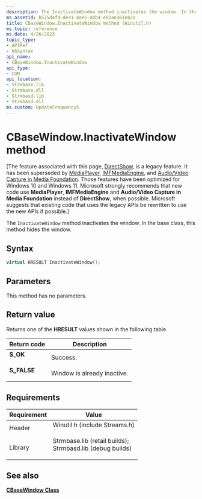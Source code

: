 ```yaml
---
description: The InactivateWindow method inactivates the window. In the base class, this method hides the window.
ms.assetid: b575d4fd-dee1-4ae5-abb4-e92ae361e82a
title: CBaseWindow.InactivateWindow method (Winutil.h)
ms.topic: reference
ms.date: 4/26/2023
topic_type: 
- APIRef
- kbSyntax
api_name: 
- CBaseWindow.InactivateWindow
api_type: 
- COM
api_location: 
- Strmbase.lib
- Strmbase.dll
- Strmbasd.lib
- Strmbasd.dll
ms.custom: UpdateFrequency5
---
```


# CBaseWindow.InactivateWindow method

\[The feature associated with this page, [DirectShow](/windows/win32/directshow/directshow), is a legacy feature. It has been superseded by [MediaPlayer](/uwp/api/Windows.Media.Playback.MediaPlayer), [IMFMediaEngine](/windows/win32/api/mfmediaengine/nn-mfmediaengine-imfmediaengine), and [Audio/Video Capture in Media Foundation](windows/win32/medfound/audio-video-capture-in-media-foundation). Those features have been optimized for Windows 10 and Windows 11. Microsoft strongly recommends that new code use **MediaPlayer**, **IMFMediaEngine** and **Audio/Video Capture in Media Foundation** instead of **DirectShow**, when possible. Microsoft suggests that existing code that uses the legacy APIs be rewritten to use the new APIs if possible.\]

The `InactivateWindow` method inactivates the window. In the base class, this method hides the window.

## Syntax


```C++
virtual HRESULT InactivateWindow();
```



## Parameters

This method has no parameters.

## Return value

Returns one of the **HRESULT** values shown in the following table.



| Return code                                                                             | Description                            |
|-----------------------------------------------------------------------------------------|----------------------------------------|
| <dl> <dt>**S\_OK**</dt> </dl>    | Success.<br/>                    |
| <dl> <dt>**S\_FALSE**</dt> </dl> | Window is already inactive.<br/> |



 

## Requirements



| Requirement | Value |
|--------------------|--------------------------------------------------------------------------------------------------------------------------------------------------------------------------------------------|
| Header<br/>  | <dl> <dt>Winutil.h (include Streams.h)</dt> </dl>                                                                                   |
| Library<br/> | <dl> <dt>Strmbase.lib (retail builds); </dt> <dt>Strmbasd.lib (debug builds)</dt> </dl> |



## See also

<dl> <dt>

[**CBaseWindow Class**](cbasewindow.md)
</dt> </dl>

 

 




